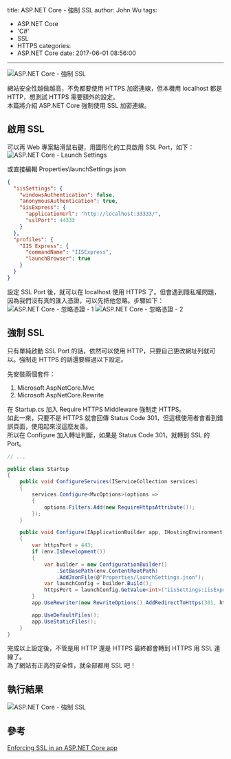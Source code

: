 title: ASP.NET Core - 強制 SSL
author: John Wu
tags:
  - ASP.NET Core
  - 'C#'
  - SSL
  - HTTPS
categories:
  - ASP.NET Core
date: 2017-06-01 08:56:00
---
![ASP.NET Core - 強制 SSL](/images/pasted-161.png)

網站安全性越做越高，不免都要使用 HTTPS 加密連線，但本機用 localhost 都是 HTTP，想測試 HTTPS 需要額外的設定。  
本篇將介紹 ASP.NET Core 強制使用 SSL 加密連線。  

<!-- more -->

## 啟用 SSL

可以再 Web 專案點滑鼠右鍵，用圖形化的工具啟用 SSL Port，如下：  
![ASP.NET Core - Launch Settings](/images/pasted-158.png)

或直接編輯 Properties\launchSettings.json  
```json
{
  "iisSettings": {
    "windowsAuthentication": false,
    "anonymousAuthentication": true,
    "iisExpress": {
      "applicationUrl": "http://localhost:33333/",
      "sslPort": 44333
    }
  },
  "profiles": {
    "IIS Express": {
      "commandName": "IISExpress",
      "launchBrowser": true
    }
  }
}
```

設定 SSL Port 後，就可以在 localhost 使用 HTTPS 了。但會遇到隱私權問題，因為我們沒有真的匯入憑證，可以先把他忽略。步驟如下：  
![ASP.NET Core - 忽略憑證 - 1](/images/pasted-159.png)
![ASP.NET Core - 忽略憑證 - 2](/images/pasted-160.png)

## 強制 SSL

只有單純啟動 SSL Port 的話，依然可以使用 HTTP，只要自己更改網址列就可以。強制走 HTTPS 的話還要經過以下設定。 

先安裝兩個套件：  
1. Microsoft.AspNetCore.Mvc  
2. Microsoft.AspNetCore.Rewrite  

在 Startup.cs 加入 Require HTTPS Middleware 強制走 HTTPS。  
如此一來，只要不是 HTTPS 就會回傳 Status Code 301，但這樣使用者會看到錯誤頁面，使用起來沒這麼友善。  
所以在 Configure 加入轉址判斷，如果是 Status Code 301，就轉到 SSL 的 Port。
```cs
// ...

public class Startup
{
    public void ConfigureServices(IServiceCollection services)
    {
        services.Configure<MvcOptions>(options =>
        {
            options.Filters.Add(new RequireHttpsAttribute());
        });
    }

    public void Configure(IApplicationBuilder app, IHostingEnvironment env)
    {
        var httpsPort = 443;
        if (env.IsDevelopment())
        {
            var builder = new ConfigurationBuilder()
                .SetBasePath(env.ContentRootPath)
                .AddJsonFile(@"Properties/launchSettings.json");
            var launchConfig = builder.Build();
            httpsPort = launchConfig.GetValue<int>("iisSettings:iisExpress:sslPort");
        }
        app.UseRewriter(new RewriteOptions().AddRedirectToHttps(301, httpsPort));

        app.UseDefaultFiles();
        app.UseStaticFiles();
    }
}
```

完成以上設定後，不管是用 HTTP 還是 HTTPS 最終都會轉到 HTTPS 用 SSL 連線了。  
為了網站有正高的安全性，就全部都用 SSL 吧！

## 執行結果

![ASP.NET Core - 強制 SSL](/images/pasted-161.png)

## 參考

[Enforcing SSL in an ASP.NET Core app](https://docs.microsoft.com/en-us/aspnet/core/security/enforcing-ssl)